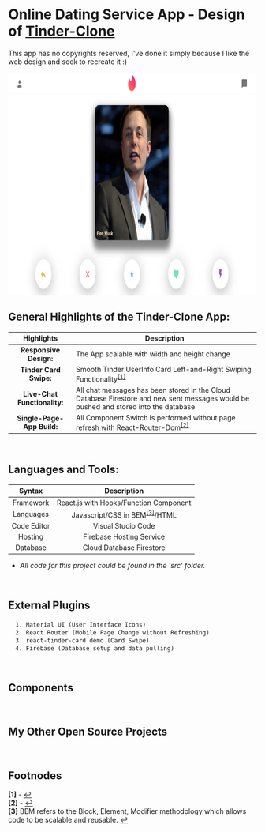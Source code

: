 

# Online Dating Service App - Design of [Tinder-Clone](https://tinder-clone-b6bc7.web.app)
 This app has no copyrights reserved, I've done it simply because I like the web design and seek to recreate it :)

<img src="Tinder-Profile.PNG" height = "450px" width="1200px" />


</br>

## General Highlights of the Tinder-Clone App:
    
   |    Highlights                    |                         Description                                                                   |
   | :------------------------------: | ----------------------------------------------------------------------------------------------------- |  
   | **Responsive Design:**           | The App scalable with width and height change                                                              |
   | **Tinder Card Swipe:**           | Smooth Tinder UserInfo Card Left-and-Right Swiping Functionality<sup id="footnode_1">[[1]](#fn_1)</sup>       |
   | **Live-Chat Functionality:**  | All chat messages has been stored in the Cloud Database Firestore and new sent messages would be pushed and stored into the database |
   | **Single-Page-App Build:** | All Component Switch is performed without page refresh with React-Router-Dom<sup id="footnode_3">[[2]](#fn_2)</sup>     |   
</br>



## Languages and Tools:

   |    Syntax   |                         Description                              |
   | :---------: | :--------------------------------------------------------------: |  
   | Framework   | React.js with Hooks/Function Component                           |
   | Languages   | Javascript/CSS in BEM<sup id="footnode_3">[[3]](#fn_3)</sup>/HTML|
   | Code Editor | Visual Studio Code                                               |
   | Hosting     | Firebase Hosting Service                                         |
   | Database    | Cloud Database Firestore                                         |

- *All code for this project could be found in the 'src' folder.*

</br>




## External Plugins 

      1. Material UI (User Interface Icons)
      2. React Router (Mobile Page Change without Refreshing)
      3. react-tinder-card demo (Card Swipe)
      4. Firebase (Database setup and data pulling)

</br>





## Components
</br>



## My Other Open Source Projects
</br>



## Footnodes

<b id="fn_1">[1]</b> - [↩](#footnode_1) </br>
<b id="fn_2">[2]</b> - [↩](#footnode_2) </br>
<b id="fn_3">[3]</b> BEM refers to the Block, Element, Modifier methodology which allows code to be scalable and reusable. [↩](#footnode_3) </br>



